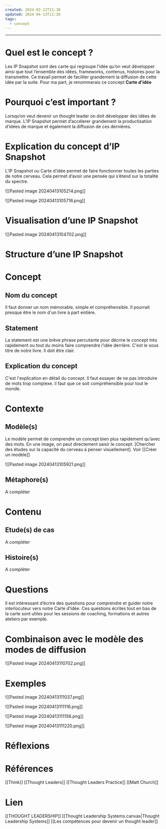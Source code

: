```yaml
---
created: 2024-02-22T21:30
updated: 2024-04-13T11:26
tags:
  - concept
---
```

---
# Quel est le concept ?

Les IP Snapshot sont des carte qui regroupe l’idée qu’on veut développer ainsi que tout l’ensemble des idées, frameworks, contenus, histoires pour la transmettre. Ce travail permet de faciliter grandement la diffusion de cette idée par la suite. Pour ma part, je renommerais ce concept **Carte d’idée**

# Pourquoi c’est important ?

Lorsqu‘on veut devenir un thought leader on doit développer des idées de marque. L’IP Snapshot permet d’accélerer grandement la productisation d’idées de marque et également la diffusion de ces dernières.

# Explication du concept d’IP Snapshot

L’IP Snapshot ou Carte d’idée permet de faire fonctionner toutes les parties de notre cerveau. Cela permet d’avoir une pensée qui s’étend sur la totalité du spectre.

![[Pasted image 20240413105214.png]]

![[Pasted image 20240413105716.png]]

# Visualisation d’une IP Snapshot

![[Pasted image 20240413104702.png]]

# Structure d’une IP Snapshot

# Concept
## Nom du concept

Il faut donner un nom mémorable, simple et compréhensible. Il pourrait presque être le nom d'un livre à part entière.

## Statement

La statement est une brève phrase percutante pour décrire le concept très rapidement ou tout du moins faire comprendre l’idée derrière. C'est le sous titre de notre livre. Il doit être clair.
## Explication du concept

C'est l'explication en détail du concept. Il faut essayer de ne pas introduire de mots trop complexe. il faut que ce soit compréhensible pour tout le monde.
# Contexte

## Modèle(s)

Le modèle permet de comprendre un concept bien plus rapidement qu’avec des mots. En une image, on peut directement saisir le concept. [Chercher des études sur la capacité du cerveau à penser visuellement]. Voir [[Créer un modèle]]

![[Pasted image 20240413105921.png]]

## Métaphore(s)

A compléter
# Contenu

## Etude(s) de cas

A compléter
## Histoire(s)

A compléter
# Questions

Il est intéressant d’écrire des questions pour comprendre et guider notre interlocuteur vers notre Carte d’Idée. Ces questions écrites tout en bas de la carte sont utiles pour les sessions de coaching, formations et autres ateliers par exemple. 

# Combinaison avec le modèle des modes de diffusion

![[Pasted image 20240413110702.png]]
# Exemples

![[Pasted image 20240413111037.png]]

![[Pasted image 20240413111116.png]]

![[Pasted image 20240413111156.png]]

![[Pasted image 20240413111220.png]]
# Réflexions

# Références

[[Think]]
[[Thought Leaders]]
[[Thought Leaders Practice]]
[[Matt Church]]
# Lien 

[[THOUGHT LEADERSHIP]]
[[Thought Leadership Systems.canvas|Thought Leadership Systems]]
[[Les compétences pour devenir un thought leader]]